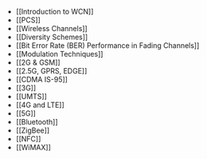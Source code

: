 - [[Introduction to WCN]]
- [[PCS]]
- [[Wireless Channels]]
- [[Diversity Schemes]]
- [[Bit Error Rate (BER) Performance in Fading Channels]]
- [[Modulation Techniques]]
- [[2G & GSM]]
- [[2.5G, GPRS, EDGE]]
- [[CDMA IS-95]]
- [[3G]]
- [[UMTS]]
- [[4G and LTE]]
- [[5G]]
- [[Bluetooth]]
- [[ZigBee]]
- [[NFC]]
- [[WiMAX]]